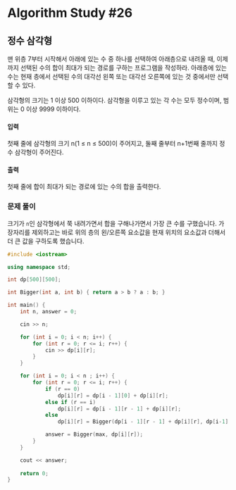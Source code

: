 # Algorithm Study #26

## 정수 삼각형

맨 위층 7부터 시작해서 아래에 있는 수 중 하나를 선택하여 아래층으로 내려올 때, 이제까지 선택된 수의 합이 최대가 되는 경로를 구하는 프로그램을 작성하라. 아래층에 있는 수는 현재 층에서 선택된 수의 대각선 왼쪽 또는 대각선 오른쪽에 있는 것 중에서만 선택할 수 있다.

삼각형의 크기는 1 이상 500 이하이다. 삼각형을 이루고 있는 각 수는 모두 정수이며, 범위는 0 이상 9999 이하이다.

#### 입력

첫째 줄에 삼각형의 크기 n(1 ≤ n ≤ 500)이 주어지고, 둘째 줄부터 n+1번째 줄까지 정수 삼각형이 주어진다.

#### 출력

첫째 줄에 합이 최대가 되는 경로에 있는 수의 합을 출력한다.

### 문제 풀이

크기가 ```n```인 삼각형에서 쭉 내려가면서 합을 구해나가면서 가장 큰 수를 구했습니다.
가장자리를 제외하고는 바로 위의 층의 왼/오른쪽 요소값을 현재 위치의 요소값과 더해서 더 큰 값을 구하도록 했습니다.

``` cpp
#include <iostream>

using namespace std;

int dp[500][500];

int Bigger(int a, int b) { return a > b ? a : b; }

int main() {
    int n, answer = 0;

    cin >> n;

    for (int i = 0; i < n; i++) {
        for (int r = 0; r <= i; r++) {
            cin >> dp[i][r];
        }
    }

    for (int i = 0; i < n ; i++) {
        for (int r = 0; r <= i; r++) {
            if (r == 0)
                dp[i][r] = dp[i - 1][0] + dp[i][r];
            else if (r == i)
                dp[i][r] = dp[i - 1][r - 1] + dp[i][r];
            else
                dp[i][r] = Bigger(dp[i - 1][r - 1] + dp[i][r], dp[i-1][r] + dp[i][r]);

            answer = Bigger(max, dp[i][r]);
        }
    }

    cout << answer;
    
    return 0;
}
```